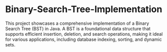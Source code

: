 # Binary-Search-Tree-Implementation
This project showcases a comprehensive implementation of a Binary Search Tree (BST) in Java. A BST is a foundational data structure that supports efficient insertion, deletion, and search operations, making it ideal for various applications, including database indexing, sorting, and dynamic sets.
